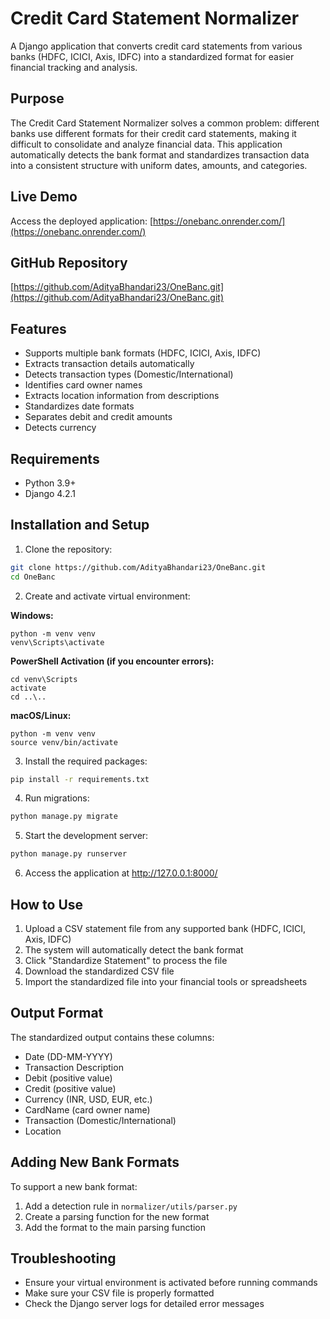 # Credit Card Statement Normalizer

A Django application that converts credit card statements from various banks (HDFC, ICICI, Axis, IDFC) into a standardized format for easier financial tracking and analysis.

## Purpose

The Credit Card Statement Normalizer solves a common problem: different banks use different formats for their credit card statements, making it difficult to consolidate and analyze financial data. This application automatically detects the bank format and standardizes transaction data into a consistent structure with uniform dates, amounts, and categories.

## Live Demo

Access the deployed application: [https://onebanc.onrender.com/](https://onebanc.onrender.com/)

## GitHub Repository

[https://github.com/AdityaBhandari23/OneBanc.git](https://github.com/AdityaBhandari23/OneBanc.git)

## Features

- Supports multiple bank formats (HDFC, ICICI, Axis, IDFC)
- Extracts transaction details automatically
- Detects transaction types (Domestic/International)
- Identifies card owner names
- Extracts location information from descriptions
- Standardizes date formats
- Separates debit and credit amounts
- Detects currency

## Requirements

- Python 3.9+
- Django 4.2.1

## Installation and Setup

1. Clone the repository:
```bash
git clone https://github.com/AdityaBhandari23/OneBanc.git
cd OneBanc
```

2. Create and activate virtual environment:

**Windows:**
```
python -m venv venv
venv\Scripts\activate
```

**PowerShell Activation (if you encounter errors):**
```
cd venv\Scripts
activate
cd ..\..
```

**macOS/Linux:**
```
python -m venv venv
source venv/bin/activate
```

3. Install the required packages:
```bash
pip install -r requirements.txt
```

4. Run migrations:
```bash
python manage.py migrate
```

5. Start the development server:
```bash
python manage.py runserver
```

6. Access the application at http://127.0.0.1:8000/

## How to Use

1. Upload a CSV statement file from any supported bank (HDFC, ICICI, Axis, IDFC)
2. The system will automatically detect the bank format
3. Click "Standardize Statement" to process the file
4. Download the standardized CSV file
5. Import the standardized file into your financial tools or spreadsheets

## Output Format

The standardized output contains these columns:
- Date (DD-MM-YYYY)
- Transaction Description
- Debit (positive value)
- Credit (positive value)
- Currency (INR, USD, EUR, etc.)
- CardName (card owner name)
- Transaction (Domestic/International)
- Location

## Adding New Bank Formats

To support a new bank format:
1. Add a detection rule in `normalizer/utils/parser.py`
2. Create a parsing function for the new format
3. Add the format to the main parsing function

## Troubleshooting

- Ensure your virtual environment is activated before running commands
- Make sure your CSV file is properly formatted
- Check the Django server logs for detailed error messages